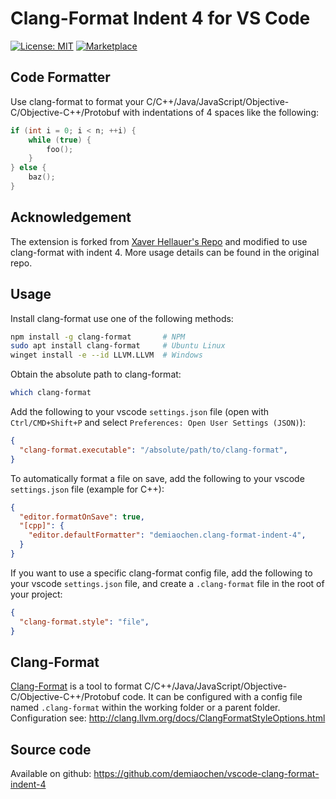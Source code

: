 # Clang-Format Indent 4 for VS Code

[![License: MIT](https://img.shields.io/badge/license-MIT-orange.svg)](https://github.com/demiaochen/vscode-clang-format-indent-4/blob/master/LICENSE) [![Marketplace](https://img.shields.io/badge/marketplace-vscode-blue)](https://marketplace.visualstudio.com/items?itemName=demiaochen.clang-format-indent-4)

## Code Formatter

Use clang-format to format your C/C++/Java/JavaScript/Objective-C/Objective-C++/Protobuf with indentations of 4 spaces like the following:

```cpp
if (int i = 0; i < n; ++i) {
    while (true) {
        foo();
    }
} else {
    baz();
}
```

## Acknowledgement

The extension is forked from [Xaver Hellauer's Repo](<https://github.com/xaverh/vscode-clang-format-provider>) and modified to use clang-format with indent 4. More usage details can be found in the original repo.

## Usage

Install clang-format use one of the following methods:

``` bash
npm install -g clang-format       # NPM
sudo apt install clang-format     # Ubuntu Linux
winget install -e --id LLVM.LLVM  # Windows
```

Obtain the absolute path to clang-format:

```bash
which clang-format
```

Add the following to your vscode `settings.json` file (open with `Ctrl/CMD+Shift+P` and select `Preferences: Open User Settings (JSON)`):

```json
{
  "clang-format.executable": "/absolute/path/to/clang-format",
}
`````

To automatically format a file on save, add the following to your vscode `settings.json` file (example for C++):

```json
{
  "editor.formatOnSave": true,
  "[cpp]": {
    "editor.defaultFormatter": "demiaochen.clang-format-indent-4",
  }
}
```

If you want to use a specific clang-format config file, add the following to your vscode `settings.json` file, and create a `.clang-format` file in the root of your project:

```json
{
  "clang-format.style": "file",
}
```

## Clang-Format

[Clang-Format](http://clang.llvm.org/docs/ClangFormat.html) is a tool to format C/C++/Java/JavaScript/Objective-C/Objective-C++/Protobuf code. It can be configured with a config file named `.clang-format` within the working folder or a parent folder. Configuration see: <http://clang.llvm.org/docs/ClangFormatStyleOptions.html>

## Source code

Available on github: <https://github.com/demiaochen/vscode-clang-format-indent-4>
